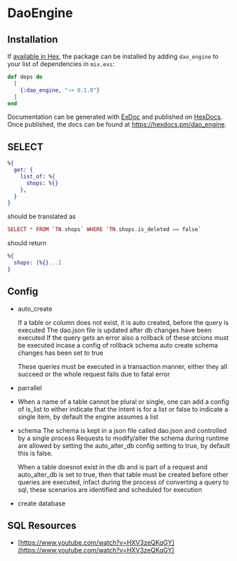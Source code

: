 # DaoEngine

## Installation

If [available in Hex](https://hex.pm/docs/publish), the package can be installed
by adding `dao_engine` to your list of dependencies in `mix.exs`:

```elixir
def deps do
  [
    {:dao_engine, "~> 0.1.0"}
  ]
end
```

Documentation can be generated with [ExDoc](https://github.com/elixir-lang/ex_doc)
and published on [HexDocs](https://hexdocs.pm). Once published, the docs can
be found at <https://hexdocs.pm/dao_engine>.

## SELECT

```elixir
%{
  get: {
    list_of: %{
      shops: %{}
    },
  }
}
```

should be translated as

``` elixir
SELECT * FROM `TN.shops` WHERE `TN.shops.is_deleted == false`
```

should return

```elixir
%{
  shops: [%{}...]
}
```

## Config

* auto_create

  If a table or column does not exist, it is auto created, before the query is executed
The dao.json file is updated after db changes have been executed
If the query gets an error also a rollback of these atcions must be executed incase a config of rollback schema auto create schema changes has been set to true

  These queries must be executed in a transaction manner, either they all succeed or
the whole request fails due to fatal error

* parrallel

* When a name of a table cannot be plural or single,
one can add a config of is_list to either indicate that the intent is for a list
or false to indicate a single item, by default the engine assumes a list

* schema
The schema is kept in a json file called dao.json and controlled by a single process
Requests to modify/alter the schema during runtime are allowed by setting the
auto_alter_db config setting to true, by default this is false.

  When a table doesnot exist in the db and is part of a request and auto_alter_db is set
to true, then that table must be created before other queries are executed, infact
during the process of converting a query to sql, these scenarios are identified and
scheduled for execution

* create database

## SQL Resources

* [https://www.youtube.com/watch?v=HXV3zeQKqGY](https://www.youtube.com/watch?v=HXV3zeQKqGY)
